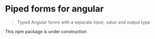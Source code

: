# Piped forms for angular

> Typed Angular forms with a separate input, value and output type

This npm package is under construction
